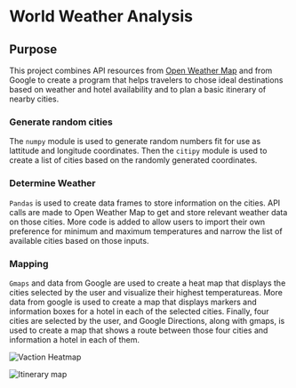 # World Weather Analysis

## Purpose
This project combines API resources from [Open Weather Map](https://openweathermap.org/) and from Google to create a program that helps travelers to chose ideal destinations based on weather and hotel availability and to plan a basic itinerary of nearby cities. 

### Generate random cities
The `numpy` module is used to generate random numbers fit for use as lattitude and longitude coordinates. Then the `citipy` module is used to create a list of cities based on the randomly generated coordinates. 

### Determine Weather
`Pandas` is used to create data frames to store information on the cities. API calls are made to Open Weather Map to get and store relevant weather data on those cities. More code is added to allow users to import their own preference for minimum and maximum temperatures and narrow the list of available cities based on those inputs. 

### Mapping
`Gmaps` and data from Google are used to create a heat map that displays the cities selected by the user and visualize their highest temperatureas. More data from google is used to create a map that displays markers and information boxes for a hotel in each of the selected cities. Finally, four cities are selected by the user, and Google Directions, along with gmaps, is used to create a map that shows a route between those four cities and information a hotel in each of them.

![Vaction Heatmap](World_Weather_Analysis/Vacation_Search/WeatherPy_vacation_map.png)


![Itinerary map](World_Weather_Analysis/Vacation_Itinerary/WeatherPy_travel_map_markers.png)
